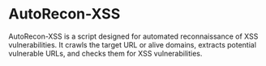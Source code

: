 # AutoRecon-XSS
AutoRecon-XSS is a script designed for automated reconnaissance of XSS vulnerabilities. It crawls the target URL or alive domains, extracts potential vulnerable URLs, and checks them for XSS vulnerabilities.
